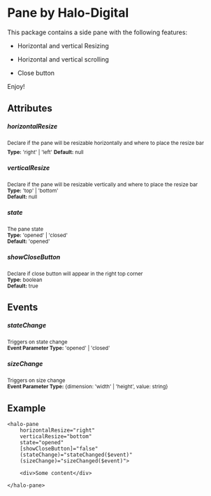 # Pane by Halo-Digital

This package contains a side pane with the following features:

- Horizontal and vertical Resizing

- Horizontal and vertical scrolling

- Close button

Enjoy!


## Attributes

##### horizontalResize
<sub>Declare if the pane will be resizable horizontally and where to place the resize bar</sub>  
<sub>**Type:** 'right' | 'left'</sub>
<sub>**Default:** null</sub>
<br />

##### verticalResize
<sub>Declare if the pane will be resizable vertically and where to place the resize bar</sub>  
<sub>**Type:** 'top' | 'bottom'</sub>  
<sub>**Default:** null</sub>
<br />

##### state
<sub>The pane state</sub>  
<sub>**Type:** 'opened' | 'closed'</sub>  
<sub>**Default:** 'opened'</sub>
<br />

##### showCloseButton
<sub>Declare if close button will appear in the right top corner</sub>  
<sub>**Type:** boolean</sub>  
<sub>**Default:** true</sub>
<br />


## Events

##### stateChange
<sub>Triggers on state change</sub>  
<sub>**Event Parameter Type:** 'opened' | 'closed'</sub>
<br />

##### sizeChange
<sub>Triggers on size change</sub>  
<sub>**Event Parameter Type:** {dimension: 'width' | 'height', value: string}</sub>
<br />


## Example

```
<halo-pane
    horizontalResize="right"
    verticalResize="bottom"
    state="opened"
    [showCloseButton]="false"
    (stateChange)="stateChanged($event)"
    (sizeChange)="sizeChanged($event)">

    <div>Some content</div>

</halo-pane>
```
